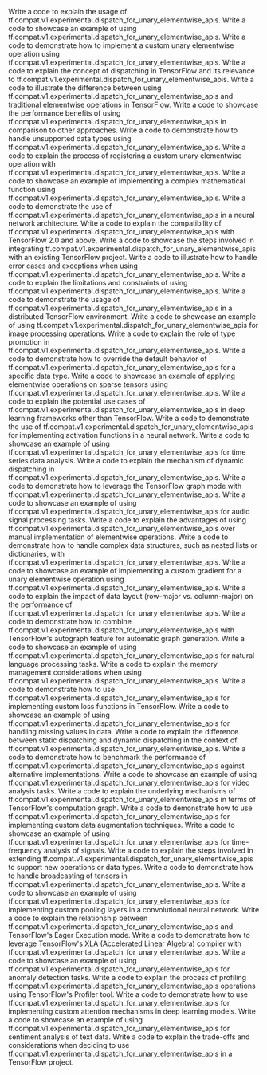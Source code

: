 Write a code to explain the usage of tf.compat.v1.experimental.dispatch_for_unary_elementwise_apis.
Write a code to showcase an example of using tf.compat.v1.experimental.dispatch_for_unary_elementwise_apis.
Write a code to demonstrate how to implement a custom unary elementwise operation using tf.compat.v1.experimental.dispatch_for_unary_elementwise_apis.
Write a code to explain the concept of dispatching in TensorFlow and its relevance to tf.compat.v1.experimental.dispatch_for_unary_elementwise_apis.
Write a code to illustrate the difference between using tf.compat.v1.experimental.dispatch_for_unary_elementwise_apis and traditional elementwise operations in TensorFlow.
Write a code to showcase the performance benefits of using tf.compat.v1.experimental.dispatch_for_unary_elementwise_apis in comparison to other approaches.
Write a code to demonstrate how to handle unsupported data types using tf.compat.v1.experimental.dispatch_for_unary_elementwise_apis.
Write a code to explain the process of registering a custom unary elementwise operation with tf.compat.v1.experimental.dispatch_for_unary_elementwise_apis.
Write a code to showcase an example of implementing a complex mathematical function using tf.compat.v1.experimental.dispatch_for_unary_elementwise_apis.
Write a code to demonstrate the use of tf.compat.v1.experimental.dispatch_for_unary_elementwise_apis in a neural network architecture.
Write a code to explain the compatibility of tf.compat.v1.experimental.dispatch_for_unary_elementwise_apis with TensorFlow 2.0 and above.
Write a code to showcase the steps involved in integrating tf.compat.v1.experimental.dispatch_for_unary_elementwise_apis with an existing TensorFlow project.
Write a code to illustrate how to handle error cases and exceptions when using tf.compat.v1.experimental.dispatch_for_unary_elementwise_apis.
Write a code to explain the limitations and constraints of using tf.compat.v1.experimental.dispatch_for_unary_elementwise_apis.
Write a code to demonstrate the usage of tf.compat.v1.experimental.dispatch_for_unary_elementwise_apis in a distributed TensorFlow environment.
Write a code to showcase an example of using tf.compat.v1.experimental.dispatch_for_unary_elementwise_apis for image processing operations.
Write a code to explain the role of type promotion in tf.compat.v1.experimental.dispatch_for_unary_elementwise_apis.
Write a code to demonstrate how to override the default behavior of tf.compat.v1.experimental.dispatch_for_unary_elementwise_apis for a specific data type.
Write a code to showcase an example of applying elementwise operations on sparse tensors using tf.compat.v1.experimental.dispatch_for_unary_elementwise_apis.
Write a code to explain the potential use cases of tf.compat.v1.experimental.dispatch_for_unary_elementwise_apis in deep learning frameworks other than TensorFlow.
Write a code to demonstrate the use of tf.compat.v1.experimental.dispatch_for_unary_elementwise_apis for implementing activation functions in a neural network.
Write a code to showcase an example of using tf.compat.v1.experimental.dispatch_for_unary_elementwise_apis for time series data analysis.
Write a code to explain the mechanism of dynamic dispatching in tf.compat.v1.experimental.dispatch_for_unary_elementwise_apis.
Write a code to demonstrate how to leverage the TensorFlow graph mode with tf.compat.v1.experimental.dispatch_for_unary_elementwise_apis.
Write a code to showcase an example of using tf.compat.v1.experimental.dispatch_for_unary_elementwise_apis for audio signal processing tasks.
Write a code to explain the advantages of using tf.compat.v1.experimental.dispatch_for_unary_elementwise_apis over manual implementation of elementwise operations.
Write a code to demonstrate how to handle complex data structures, such as nested lists or dictionaries, with tf.compat.v1.experimental.dispatch_for_unary_elementwise_apis.
Write a code to showcase an example of implementing a custom gradient for a unary elementwise operation using tf.compat.v1.experimental.dispatch_for_unary_elementwise_apis.
Write a code to explain the impact of data layout (row-major vs. column-major) on the performance of tf.compat.v1.experimental.dispatch_for_unary_elementwise_apis.
Write a code to demonstrate how to combine tf.compat.v1.experimental.dispatch_for_unary_elementwise_apis with TensorFlow's autograph feature for automatic graph generation.
Write a code to showcase an example of using tf.compat.v1.experimental.dispatch_for_unary_elementwise_apis for natural language processing tasks.
Write a code to explain the memory management considerations when using tf.compat.v1.experimental.dispatch_for_unary_elementwise_apis.
Write a code to demonstrate how to use tf.compat.v1.experimental.dispatch_for_unary_elementwise_apis for implementing custom loss functions in TensorFlow.
Write a code to showcase an example of using tf.compat.v1.experimental.dispatch_for_unary_elementwise_apis for handling missing values in data.
Write a code to explain the difference between static dispatching and dynamic dispatching in the context of tf.compat.v1.experimental.dispatch_for_unary_elementwise_apis.
Write a code to demonstrate how to benchmark the performance of tf.compat.v1.experimental.dispatch_for_unary_elementwise_apis against alternative implementations.
Write a code to showcase an example of using tf.compat.v1.experimental.dispatch_for_unary_elementwise_apis for video analysis tasks.
Write a code to explain the underlying mechanisms of tf.compat.v1.experimental.dispatch_for_unary_elementwise_apis in terms of TensorFlow's computation graph.
Write a code to demonstrate how to use tf.compat.v1.experimental.dispatch_for_unary_elementwise_apis for implementing custom data augmentation techniques.
Write a code to showcase an example of using tf.compat.v1.experimental.dispatch_for_unary_elementwise_apis for time-frequency analysis of signals.
Write a code to explain the steps involved in extending tf.compat.v1.experimental.dispatch_for_unary_elementwise_apis to support new operations or data types.
Write a code to demonstrate how to handle broadcasting of tensors in tf.compat.v1.experimental.dispatch_for_unary_elementwise_apis.
Write a code to showcase an example of using tf.compat.v1.experimental.dispatch_for_unary_elementwise_apis for implementing custom pooling layers in a convolutional neural network.
Write a code to explain the relationship between tf.compat.v1.experimental.dispatch_for_unary_elementwise_apis and TensorFlow's Eager Execution mode.
Write a code to demonstrate how to leverage TensorFlow's XLA (Accelerated Linear Algebra) compiler with tf.compat.v1.experimental.dispatch_for_unary_elementwise_apis.
Write a code to showcase an example of using tf.compat.v1.experimental.dispatch_for_unary_elementwise_apis for anomaly detection tasks.
Write a code to explain the process of profiling tf.compat.v1.experimental.dispatch_for_unary_elementwise_apis operations using TensorFlow's Profiler tool.
Write a code to demonstrate how to use tf.compat.v1.experimental.dispatch_for_unary_elementwise_apis for implementing custom attention mechanisms in deep learning models.
Write a code to showcase an example of using tf.compat.v1.experimental.dispatch_for_unary_elementwise_apis for sentiment analysis of text data.
Write a code to explain the trade-offs and considerations when deciding to use tf.compat.v1.experimental.dispatch_for_unary_elementwise_apis in a TensorFlow project.